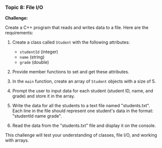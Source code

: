 
### Topic 8: File I/O

**Challenge:**

Create a C++ program that reads and writes data to a file. Here are the requirements:

1. Create a class called `Student` with the following attributes:
   - `studentId` (integer)
   - `name` (string)
   - `grade` (double)

2. Provide member functions to set and get these attributes.

3. In the `main` function, create an array of `Student` objects with a size of 5.

4. Prompt the user to input data for each student (student ID, name, and grade) and store it in the array.

5. Write the data for all the students to a text file named "students.txt". Each line in the file should represent one student's data in the format: "studentId name grade".

6. Read the data from the "students.txt" file and display it on the console.

This challenge will test your understanding of classes, file I/O, and working with arrays.